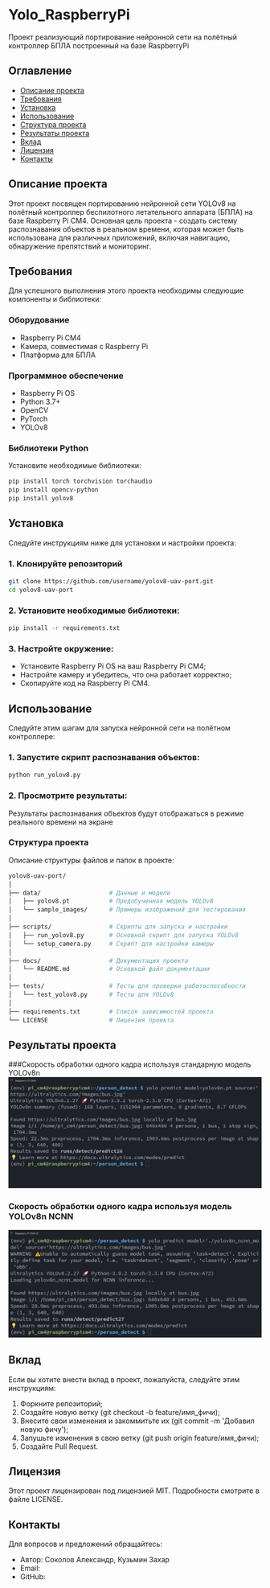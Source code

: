 # Yolo_RaspberryPi
Проект реализующий портирование нейронной сети на полётный контроллер БПЛА построенный на базе RaspberryPi

## Оглавление
- [Описание проекта](#описание-проекта)
- [Требования](#требования)
- [Установка](#установка)
- [Использование](#использование)
- [Структура проекта](#структура-проекта)
- [Результаты проекта](#результаты-проекта)
- [Вклад](#вклад)
- [Лицензия](#лицензия)
- [Контакты](#контакты)

## Описание проекта
Этот проект посвящен портированию нейронной сети YOLOv8 на полётный контроллер беспилотного летательного аппарата (БПЛА) на базе Raspberry Pi CM4. Основная цель проекта - создать систему распознавания объектов в реальном времени, которая может быть использована для различных приложений, включая навигацию, обнаружение препятствий и мониторинг.

## Требования
Для успешного выполнения этого проекта необходимы следующие компоненты и библиотеки:

### Оборудование
- Raspberry Pi CM4
- Камера, совместимая с Raspberry Pi
- Платформа для БПЛА

### Программное обеспечение
- Raspberry Pi OS
- Python 3.7+
- OpenCV
- PyTorch
- YOLOv8

### Библиотеки Python
Установите необходимые библиотеки:
```sh
pip install torch torchvision torchaudio
pip install opencv-python
pip install yolov8
```

## Установка
Следуйте инструкциям ниже для установки и настройки проекта:
### 1. Клонируйте репозиторий
```sh
git clone https://github.com/username/yolov8-uav-port.git
cd yolov8-uav-port
```
### 2. Установите необходимые библиотеки:
```sh
pip install -r requirements.txt
```
### 3. Настройте окружение:
- Установите Raspberry Pi OS на ваш Raspberry Pi CM4;
- Настройте камеру и убедитесь, что она работает корректно;
- Скопируйте код на Raspberry Pi CM4.

## Использование
Следуйте этим шагам для запуска нейронной сети на полётном контроллере:
### 1. Запустите скрипт распознавания объектов:
```sh
python run_yolov8.py
```
### 2. Просмотрите результаты:
Результаты распознавания объектов будут отображаться в режиме реального времени на экране

### Структура проекта
Описание структуры файлов и папок в проекте:
```bash
yolov8-uav-port/
│
├── data/                   # Данные и модели
│   ├── yolov8.pt           # Предобученная модель YOLOv8
│   └── sample_images/      # Примеры изображений для тестирования
│
├── scripts/                # Скрипты для запуска и настройки
│   ├── run_yolov8.py       # Основной скрипт для запуска YOLOv8
│   └── setup_camera.py     # Скрипт для настройки камеры
│
├── docs/                   # Документация проекта
│   └── README.md           # Основной файл документации
│
├── tests/                  # Тесты для проверки работоспособности
│   └── test_yolov8.py      # Тесты для YOLOv8
│
├── requirements.txt        # Список зависимостей проекта
└── LICENSE                 # Лицензия проекта
```
## Результаты проекта
###Скорость обработки одного кадра используя стандарную модель YOLOv8n
![Скорость обработки одного кадра используя стандарную модель YOLOv8n](https://github.com/alexander-soko1ov/Yolo_RaspberryPi/blob/main/yolov8n.png "Скорость обработки одного кадра используя стандарную модель YOLOv8n")
### Скорость обработки одного кадра используя модель YOLOv8n NCNN
![](https://github.com/alexander-soko1ov/Yolo_RaspberryPi/blob/main/yolov8n_ncnn.png)

## Вклад
Если вы хотите внести вклад в проект, пожалуйста, следуйте этим инструкциям:
1. Форкните репозиторий;
2. Создайте новую ветку (git checkout -b feature/имя_фичи);
3. Внесите свои изменения и закоммитьте их (git commit -m 'Добавил новую фичу');
4. Запушьте изменения в свою ветку (git push origin feature/имя_фичи);
5. Создайте Pull Request.

## Лицензия
Этот проект лицензирован под лицензией MIT. Подробности смотрите в файле LICENSE.

## Контакты
Для вопросов и предложений обращайтесь:
- Автор: Соколов Александр, Кузьмин Захар
- Email: 
- GitHub: 
